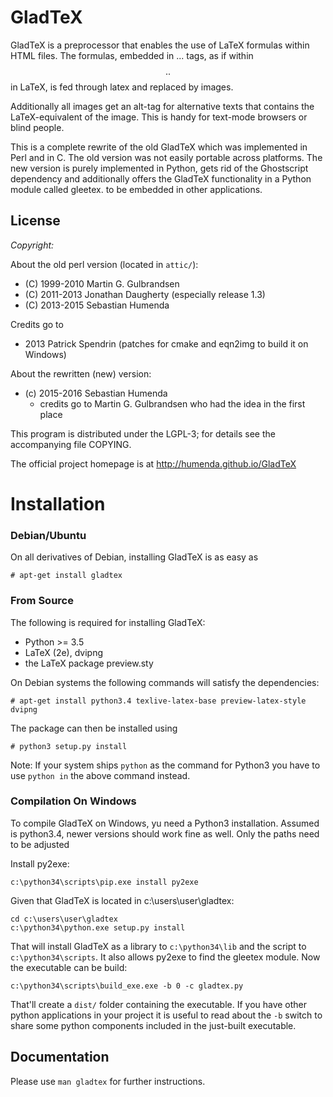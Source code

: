 GladTeX
=======

GladTeX is a preprocessor that enables the use of LaTeX formulas within HTML
files. The formulas, embedded in <eq>...</eq> tags, as if within $$..$$ in LaTeX,
is fed through latex and replaced by images.

Additionally all images get an alt-tag for alternative texts that contains the
LaTeX-equivalent of the image. This is handy for text-mode browsers or blind
people.

This is a complete rewrite of the old GladTeX which was implemented in Perl and
in C. The old version was not easily portable across platforms. The
new version is purely implemented in Python, gets rid of the Ghostscript
dependency and additionally offers the GladTeX functionality in a Python module
called gleetex.  to be embedded in other applications.


License
-------

_Copyright:_

About the old perl version (located in `attic/`):

- (C) 1999-2010 Martin G. Gulbrandsen
- (C) 2011-2013 Jonathan Daugherty (especially release 1.3)
- (C) 2013-2015 Sebastian Humenda

Credits go to

- 2013 Patrick Spendrin (patches for cmake and eqn2img to build it on Windows)



About the rewritten (new) version:

-   (c) 2015-2016 Sebastian Humenda
    -   credits go to Martin G. Gulbrandsen who had the idea in the first place

This program is distributed under the LGPL-3; for details
see the accompanying file COPYING.

The official project homepage is at <http://humenda.github.io/GladTeX>

Installation
============

### Debian/Ubuntu

On all derivatives of Debian, installing GladTeX is as easy as

    # apt-get install gladtex

### From Source

The following is required for installing GladTeX:

-   Python >= 3.5
-   LaTeX (2e), dvipng
-   the LaTeX package preview.sty

On Debian systems the following commands will satisfy the dependencies:

    # apt-get install python3.4 texlive-latex-base preview-latex-style dvipng

The package can then be installed using

    # python3 setup.py install

Note: If your system ships `python` as the command for Python3 you have to use
`python in` the above command instead.

### Compilation On Windows

To compile GladTeX on Windows, yu need a Python3 installation. Assumed is
python3.4, newer versions should work fine as well. Only the paths need to be
adjusted

Install py2exe:

    c:\python34\scripts\pip.exe install py2exe

Given that GladTeX is located in c:\users\user\gladtex:

    cd c:\users\user\gladtex
    c:\python34\python.exe setup.py install

That will install GladTeX as a library to `c:\python34\lib` and the script to
`c:\python34\scripts`. It also allows py2exe to find the gleetex module. Now the
executable can be build:

    c:\python34\scripts\build_exe.exe -b 0 -c gladtex.py

That'll create a `dist/` folder containing the executable. If you have other
python applications in your project it is useful to read about the `-b` switch
to share some python components included in the just-built executable.

Documentation
-------------

Please use `man gladtex` for further instructions.

